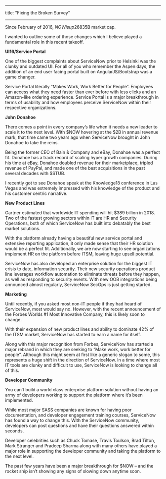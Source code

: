 
---
title: "Fixing the Broken Survey"

---

Since February of 2016, $NOW is up 268%. There have been some major changes over the course of the past few years that have taken the company to the next level, and have resulted in complete ITSM market dominance and a ~$35B market cap.

I wanted to outline some of those changes which I believe played a fundamental role in this recent takeoff.

**UI16/Service Portal**

One of the biggest complaints about ServiceNow prior to Helsinki was the clunky and outdated UI.  For all of you who remember the Aspen days, the addition of an end user facing portal built on AngularJS/Bootstrap was a game changer.

Service Portal literally “Makes Work, Work Better for People”. Employees can access what they need faster than ever before with less clicks and an Amazon-like ordering experience.  Service Portal is a major breakthrough in terms of usability and how employees perceive ServiceNow within their respective organizations.

**John Donahoe**

There comes a point in every company’s life when it needs a new leader to scale it to the next level.  With $NOW hovering at the $2B in annual revenue mark, that time came two years ago when ServiceNow brought in John Donahoe to take the reins.

Being the former CEO of Bain & Company and eBay, Donahoe was a perfect fit. Donahoe has a track record of scaling hyper growth companies. During his time at eBay, Donahoe doubled revenue for their marketplace, tripled revenue of PayPal, and made one of the best acquisitions in the past several decades with $STUB.

I recently got to see Donahoe speak at the Knowledge18 conference in Las Vegas and was extremely impressed with his knowledge of the product and his customer centric narrative.

**New Product Lines**

Gartner estimated that worldwide IT spending will hit $389 billion in 2018.  Two of the fastest growing sectors within IT are HR and Security Operations, both of which ServiceNow has built into debatably the best market solutions.  

With the platform already having a beautiful new service portal and extensive reporting application, it only made sense that their HR solution would be a perfect fit.  Additionally, we are now starting to see organizations implement HR on the platform before ITSM, leaving huge upsell potential.

ServiceNow has also developed an enterprise solution for the biggest IT crisis to date, information security.  Their new security operations product line leverages workflow automation to eliminate threats before they happen, as well as responding to security events.  With new OOB integrations being announced almost regularly, ServiceNow SecOps is just getting started.

**Marketing**

Until recently, if you asked most non-IT people if they had heard of ServiceNow, most would say no.  However, with the recent announcement of the Forbes Worlds #1 Most Innovative Company, this is likely soon to change.

With their expansion of new product lines and ability to dominate 42% of the ITSM market, ServiceNow has started to earn a name for itself.   

Along with this major recognition from Forbes, ServiceNow has started a major rebrand in which they are seeking to “Make work, work better for people”.  Although this might seem at first like a generic slogan to some, this represents a huge shift in the direction of ServiceNow.  In a time where most IT tools are clunky and difficult to use, ServiceNow is looking to change all of this.

**Developer Community**

You can’t build a world class enterprise platform solution without having an army of developers working to support the platform where it’s been implemented.  

While most major SASS companies are known for having poor documentation, and developer engagement training courses, ServiceNow has found a way to change this.  With the ServiceNow community, developers can post questions and have their questions answered within seconds.  

Developer celebrities such as Chuck Tomase, Travis Toulson, Brad Tilton, Mark Stranger and Pradeep Sharma along with many others have played a major role in supporting the developer community and taking the platform to the next level.


The past few years have been a major breakthrough for $NOW – and the rocket ship isn’t showing any signs of slowing down anytime soon.

